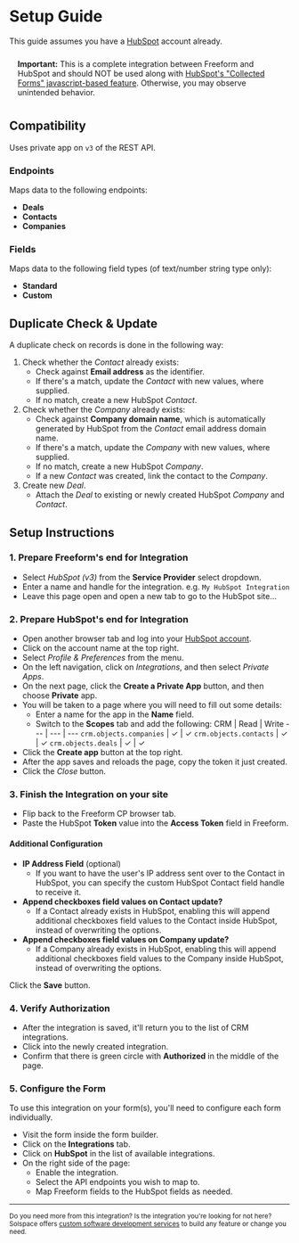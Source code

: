# Setup Guide

This guide assumes you have a [HubSpot](https://www.hubspot.com) account already.

<span class="note warning"><b>Important:</b> This is a complete integration between Freeform and HubSpot and should NOT be used along with <a href="https://knowledge.hubspot.com/forms/use-non-hubspot-forms">HubSpot's "Collected Forms" javascript-based feature</a>. Otherwise, you may observe unintended behavior.</span>

## Compatibility

Uses private app on `v3` of the REST API.

### Endpoints
Maps data to the following endpoints:

- **Deals**
- **Contacts**
- **Companies**

### Fields
Maps data to the following field types (of text/number string type only):

- **Standard**
- **Custom**

## Duplicate Check & Update

A duplicate check on records is done in the following way:

1. Check whether the *Contact* already exists:
    - Check against **Email address** as the identifier.
    - If there's a match, update the *Contact* with new values, where supplied.
    - If no match, create a new HubSpot *Contact*.
2. Check whether the *Company* already exists:
    - Check against **Company domain name**, which is automatically generated by HubSpot from the *Contact* email address domain name.
    - If there's a match, update the *Company* with new values, where supplied.
    - If no match, create a new HubSpot *Company*.
    - If a new *Contact* was created, link the contact to the *Company*.
3. Create new *Deal*.
    - Attach the *Deal* to existing or newly created HubSpot *Company* and *Contact*.

## Setup Instructions

### 1. Prepare Freeform's end for Integration

- Select *HubSpot (v3)* from the **Service Provider** select dropdown.
- Enter a name and handle for the integration. e.g. `My HubSpot Integration`
- Leave this page open and open a new tab to go to the HubSpot site...

### 2. Prepare HubSpot's end for Integration

- Open another browser tab and log into your [HubSpot account](https://app.hubspot.com/).
- Click on the account name at the top right.
- Select _Profile & Preferences_ from the menu.
- On the left navigation, click on _Integrations_, and then select _Private Apps_.
- On the next page, click the **Create a Private App** button, and then choose **Private** app.
- You will be taken to a page where you will need to fill out some details:
    - Enter a name for the app in the **Name** field.
    - Switch to the **Scopes** tab and add the following:
        CRM | Read | Write
        --- | --- | ---
        `crm.objects.companies` | ✓ | ✓
        `crm.objects.contacts` | ✓ | ✓
        `crm.objects.deals` | ✓ | ✓
- Click the **Create app** button at the top right.
- After the app saves and reloads the page, copy the token it just created.
- Click the _Close_ button.

### 3. Finish the Integration on your site

- Flip back to the Freeform CP browser tab.
- Paste the HubSpot **Token** value into the **Access Token** field in Freeform.

#### Additional Configuration

- **IP Address Field** (optional)
    - If you want to have the user's IP address sent over to the Contact in HubSpot, you can specify the custom HubSpot Contact field handle to receive it.
- **Append checkboxes field values on Contact update?**
    - If a Contact already exists in HubSpot, enabling this will append additional checkboxes field values to the Contact inside HubSpot, instead of overwriting the options.
- **Append checkboxes field values on Company update?**
    - If a Company already exists in HubSpot, enabling this will append additional checkboxes field values to the Company inside HubSpot, instead of overwriting the options.

Click the **Save** button.

### 4. Verify Authorization

- After the integration is saved, it'll return you to the list of CRM integrations.
- Click into the newly created integration.
- Confirm that there is green circle with **Authorized** in the middle of the page.

### 5. Configure the Form

To use this integration on your form(s), you'll need to configure each form individually.

- Visit the form inside the form builder.
- Click on the **Integrations** tab.
- Click on **HubSpot** in the list of available integrations.
- On the right side of the page:
    - Enable the integration.
    - Select the API endpoints you wish to map to.
    - Map Freeform fields to the HubSpot fields as needed.

---

<small>Do you need more from this integration? Is the integration you're looking for not here? Solspace offers [custom software development services](https://docs.solspace.com/support/premium/) to build any feature or change you need.</small>

<style type="text/css">.warning {display:block;padding:10px 15px;border:1px solid var(--warning-color);border-radius:5px;}</style>